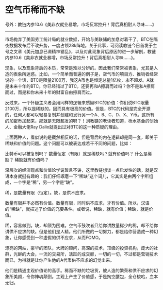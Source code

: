 # 空气币稀而不缺

号外：教链内参10.6《美非农就业暴增，市场反常拉升！背后真相耐人寻味……》

---

市场抛弃了美国劳工统计局的就业数据，开始与美联储的加息对着干了。BTC在隔夜数据发布后不改升势，一度占领28k阵地。关于此事，可阅读教链今日首发于主号之文章《美元加息已濒精神错乱》，以及对此现象背后原因的进一步解剖，教链内参10.6《美非农就业暴增，市场反常拉升！背后真相耐人寻味……》。

现象，以及现象背后的本质，常常是难以分辨的。因此我们常常被表象，尤其是人造的表象所迷惑。比如，一个简单而普遍的例子是，空气币的项目方、推销者经常说的一个话，BTC是限量2100万，我这A币也是恒定总量1亿枚，永不超发。A就是未来十年的BTC。你已经错过了BTC，还要再和A擦肩而过吗？你不是和A擦肩而过，而是和你未来十年的财富自由擦肩而过。

反过来，一个怀疑主义者会用同样的逻辑来质疑BTC的价值：你们说BTC限量2100万，所以是稀缺的，因而具有极高的价值。但是，BTC的代码是完全开源的，任何人都可以轻易复制并创建和发行另一个A、B、C、D、X、Y币。这所有的加密币加起来，那就是无限超发的呀？！刘教链的老读者知道，桥水基金的创始人、金融大佬Ray Dalio就提出过对BTC的这一种质疑的理由。

上面两种人，看似说的是截然相反的话，但是背后的内在逻辑却是同一套，即关于稀缺和价值的问题。这个问题可以被表达成若干不同的问题，比如：

比特币可以被复制吗？
数量恒定（有限）就是稀缺吗？就有价值吗？
什么是稀缺？
稀缺就有价值吗？

深层次的经济观点和价值论学说暂且不讲，这里教链想谈一点启发性的话，就是汉语本身就挺有趣的：我们仔细琢磨一下“稀缺”这个词儿，它其实是由两个字所组成，一个字是“稀”，另一个字是“缺”。

稀，是数量有限（恒定）。缺，是供不应求。

数量有限并不必然有价值。数量有限，同时供不应求，才有价值。所以，汉语的“稀缺”，就描述了价值的充要条件。或者说，稀缺，就有价值；稀缺，就是价值。

稀，容易做到。缺，却颇为困难。空气币鼓吹者只给你讲数量稀少的稀，却不给你讲供不应求的缺。但是他们是人精，他们所做的一切努力，都是给你营造成一种幻象，让你感受到一种虚假的供不应求，从而FOMO。

漂亮的网站，豪华的团队，大牌的顾问，高深的技术，顶级的投资机构，庞大的社群，光鲜的大会，一流的交易所，活跃的成交额，一切的一切，不过都是营销技术而已，为得就是让你产生他的A代币供不应求的幻觉出来。

他们是精通主观价值论的高手。稀而不缺的垃圾货，被人造的繁荣和供不应求的幻象所美颜，令你神魂颠倒，主观上产生了价值感，于是掏空腰包，全仓梭哈，血本无归。

